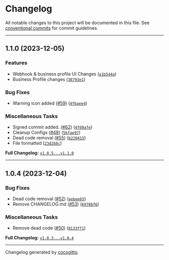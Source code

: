 # Changelog
All notable changes to this project will be documented in this file. See [conventional commits](https://www.conventionalcommits.org/) for commit guidelines.

- - -

## 1.1.0 (2023-12-05)

### Features

- Webhook & business profile UI Changes ([`a1b544a`](https://github.com/juspay/hyperswitch-control-center/commit/a1b544a6641510ca8f31dd883bc687e0182908f7))
- Business Profile changes ([`38793e1`](https://github.com/juspay/hyperswitch-control-center/commit/38793e1ebeb70649c85f60002bca31b83773fac3))

### Bug Fixes

- Warning icon added ([#59](https://github.com/juspay/hyperswitch-control-center/pull/59)) ([`4fbaee4`](https://github.com/juspay/hyperswitch-control-center/commit/4fbaee4bf0b1b65b08513bd9208e49f154911ae0))

### Miscellaneous Tasks

- Signed commit added. ([#62](https://github.com/juspay/hyperswitch-control-center/pull/62)) ([`4f69afe`](https://github.com/juspay/hyperswitch-control-center/commit/4f69afe1946bd431fb6e8a31ee621358ff28ad12))
- Cleanup Configs ([#48](https://github.com/juspay/hyperswitch-control-center/pull/48)) ([`5bfae97`](https://github.com/juspay/hyperswitch-control-center/commit/5bfae972ac4cd2f367d26317c203b2c9d425535d))
- Dead code removal ([#55](https://github.com/juspay/hyperswitch-control-center/pull/55)) ([`b220415`](https://github.com/juspay/hyperswitch-control-center/commit/b220415bc390a5129e82e1b59dc6115a35cb6f84))
- File formatted ([`23d2b8c`](https://github.com/juspay/hyperswitch-control-center/commit/23d2b8cbe0579cdfe4db011ae88ce768b23f2088))

**Full Changelog:** [`v1.0.5...v1.1.0`](https://github.com/juspay/hyperswitch-control-center/compare/v1.0.5...v1.1.0)

- - -


## 1.0.4 (2023-12-04)

### Bug Fixes

- Dead code removal ([#52](https://github.com/juspay/hyperswitch-control-center/pull/52)) ([`eebee65`](https://github.com/juspay/hyperswitch-control-center/commit/eebee659a8326aa32ebcbe2d06c21e8487bea377))
- Remove CHANGELOG.md ([#53](https://github.com/juspay/hyperswitch-control-center/pull/53)) ([`6978bf6`](https://github.com/juspay/hyperswitch-control-center/commit/6978bf6814fb856c67a0fe409638982239c1af80))

### Miscellaneous Tasks

- Remove dead code ([#50](https://github.com/juspay/hyperswitch-control-center/pull/50)) ([`0133ff1`](https://github.com/juspay/hyperswitch-control-center/commit/0133ff13a7e915c4c796bd98fbaf92400690531a))

**Full Changelog:** [`v1.0.3...v1.0.4`](https://github.com/juspay/hyperswitch-control-center/compare/v1.0.3...v1.0.4)

- - -

Changelog generated by [cocogitto](https://github.com/cocogitto/cocogitto).